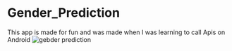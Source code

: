 # Gender_Prediction
This app is made for fun and was made when I was learning to call Apis on Android 
![gebder prediction](https://user-images.githubusercontent.com/73936321/126967185-8f55fd95-a3cb-4682-99e3-6b5f7394ee6d.PNG)
